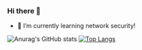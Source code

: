 ### Hi there 👋
- 🌱 I’m currently learning network security!

![Anurag's GitHub stats](https://github-readme-stats.vercel.app/api?username=ldsvrn&show_icons=true&theme=dark)
[![Top Langs](https://github-readme-stats.vercel.app/api/top-langs/?username=ldsvrn&theme=dark&show_icons=true)](https://github.com/anuraghazra/github-readme-stats)

<!--
**ldsvrn/ldsvrn** is a ✨ _special_ ✨ repository because its `README.md` (this file) appears on your GitHub profile.

Here are some ideas to get you started:

- 🔭 I’m currently working on writing a good and usable awesomewm config.

- 🔭 I’m currently working on ...
- 🌱 I’m currently learning ...
- 👯 I’m looking to collaborate on ...
- 🤔 I’m looking for help with ...
- 💬 Ask me about ...
- 📫 How to reach me: ...
- 😄 Pronouns: ...
- ⚡ Fun fact: ...
-->
